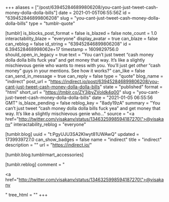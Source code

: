 +++
aliases = ["/post/639452846899806208/you-cant-just-tweet-cash-money-dolla-dolla-bills"]
date = 2021-01-05T06:55:56Z
id = "639452846899806208"
slug = "you-cant-just-tweet-cash-money-dolla-dolla-bills"
type = "tumblr-quote"

[tumblr]
is_blocks_post_format = false
is_blazed = false
note_count = 1.0
interactability_blaze = "everyone"
display_avatar = true
can_blaze = false
can_reblog = false
id_string = "639452846899806208"
id = 6.394528468998062e+17
timestamp = 1609829756.0
should_open_in_legacy = true
text = "You can’t just tweet “cash money dolla dolla bills fuck yea” and get money that way. It’s like a slightly mischievous genie who wants to mess with you. You’ll just get *other* “cash money” guys in your mentions. See how it works?"
can_like = false
can_send_in_message = true
can_reply = false
type = "quote"
blog_name = "indirect"
post_url = "https://indirect.io/post/639452846899806208/you-cant-just-tweet-cash-money-dolla-dolla-bills"
state = "published"
format = "html"
short_url = "https://tmblr.co/ZY3jbyZVoldk4q00"
slug = "you-cant-just-tweet-cash-money-dolla-dolla-bills"
date = "2021-01-05 06:55:56 GMT"
is_blaze_pending = false
reblog_key = "8ady19zA"
summary = "You can’t just tweet “cash money dolla dolla bills fuck yea” and get money that way. It’s like a slightly mischievous genie who..."
source = "<a href=\"http://twitter.com/visakanv/status/1346325998594187270\">@visakanv</a>"
interactability_reblog = "everyone"

[tumblr.blog]
uuid = "t:PgyUJU3SA2Klwyt81UWAwQ"
updated = 1739939727.0
can_show_badges = false
name = "indirect"
title = "indirect"
description = ""
url = "https://indirect.io/"

[tumblr.blog.tumblrmart_accessories]

[tumblr.reblog]
comment = "<p><a href=\"http://twitter.com/visakanv/status/1346325998594187270\">@visakanv</a></p>"
tree_html = ""
+++
